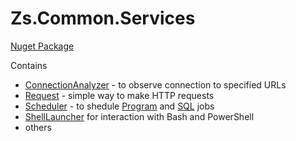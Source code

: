 # Zs.Common.Services

[Nuget Package](https://www.nuget.org/packages/Zs.Common.Services)

Contains
* [ConnectionAnalyzer](https://github.com/zuev56/Zs.Common.Services/tree/main/src/Connection) - to observe connection to specified URLs
* [Request](https://github.com/zuev56/Zs.Common.Services/blob/main/src/Http/Request.cs) - simple way to make HTTP requests
* [Scheduler](https://github.com/zuev56/Zs.Common.Services/tree/main/src/Scheduling) - to shedule [Program](https://github.com/zuev56/Zs.Common.Services/blob/main/src/Scheduling/ProgramJob.TResult.cs) and [SQL](https://github.com/zuev56/Zs.Common.Services/blob/main/src/Scheduling/SqlJob.cs) jobs
* [ShellLauncher](https://github.com/zuev56/Zs.Common.Services/tree/main/src/Shell) for interaction with Bash and PowerShell
* others

